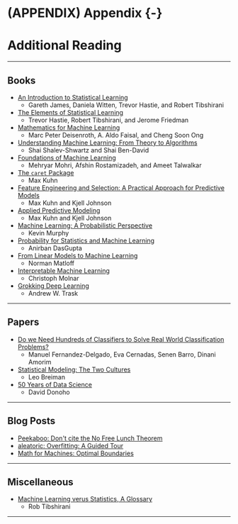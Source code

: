 # (APPENDIX) Appendix {-} 

# Additional Reading



***

## Books

- [An Introduction to Statistical Learning](https://faculty.marshall.usc.edu/gareth-james/ISL/)
  - Gareth James, Daniela Witten, Trevor Hastie, and Robert Tibshirani
- [The Elements of Statistical Learning](https://web.stanford.edu/~hastie/ElemStatLearn/)
  - Trevor Hastie, Robert Tibshirani, and Jerome Friedman
- [Mathematics for Machine Learning](https://mml-book.github.io/)
  - Marc Peter Deisenroth, A. Aldo Faisal, and Cheng Soon Ong
- [Understanding Machine Learning: From Theory to Algorithms](https://www.cs.huji.ac.il/~shais/UnderstandingMachineLearning/)
  - Shai Shalev-Shwartz and Shai Ben-David
- [Foundations of Machine Learning](https://cs.nyu.edu/~mohri/mlbook/)
  - Mehryar Mohri, Afshin Rostamizadeh, and Ameet Talwalkar
- [The `caret` Package](https://topepo.github.io/caret/index.html)
  - Max Kuhn
- [Feature Engineering and Selection: A Practical Approach for Predictive Models](http://www.feat.engineering/)
  - Max Kuhn and Kjell Johnson
- [Applied Predictive Modeling](http://appliedpredictivemodeling.com/)
  - Max Kuhn and Kjell Johnson
- [Machine Learning: A Probabilistic Perspective](https://www.cs.ubc.ca/~murphyk/MLbook/)
  - Kevin Murphy
- [Probability for Statistics and Machine Learning](https://www.springer.com/gp/book/9781441996336)
  - Anirban DasGupta
- [From Linear Models to Machine Learning](http://heather.cs.ucdavis.edu/draftregclass.pdf)
  - Norman Matloff
- [Interpretable Machine Learning](https://christophm.github.io/interpretable-ml-book/)
  - Christoph Molnar
- [Grokking Deep Learning](https://www.manning.com/books/grokking-deep-learning)
  - Andrew W. Trask

***

## Papers

- [Do we Need Hundreds of Classifiers to Solve Real World Classification Problems?](http://jmlr.csail.mit.edu/papers/volume15/delgado14a/delgado14a.pdf)
  - Manuel Fernandez-Delgado, Eva Cernadas, Senen Barro, Dinani Amorim
- [Statistical Modeling: The Two Cultures](https://projecteuclid.org/euclid.ss/1009213726)
  - Leo Breiman
- [50 Years of Data Science](https://www.tandfonline.com/doi/full/10.1080/10618600.2017.1384734)
  - David Donoho

***

## Blog Posts

- [Peekaboo: Don't cite the No Free Lunch Theorem](https://peekaboo-vision.blogspot.com/2019/07/dont-cite-no-free-lunch-theorem.html)
- [aleatoric: Overfitting: A Guided Tour](https://www.alexpghayes.com/blog/overfitting-a-guided-tour/)
- [Math for Machines: Optimal Boundaries](https://mathformachines.com/posts/decision/)

***

## Miscellaneous 

- [Machine Learning verus Statistics, A Glossary](https://statweb.stanford.edu/~tibs/stat315a/glossary.pdf)
  - Rob Tibshirani

***
